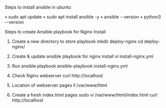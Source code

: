 Steps to install ansible in ubuntu

•	sudo apt update
•	sudo apt install ansible -y
•	ansible --version
•	python3 --version

Steps to create Ansible playbook for Nginx Install

1. Create a new directory to store playbook
	mkdir deploy-nginx
	cd deploy-nginx/
	
2. Create & update ansible playbook for nginx install
	vi install-nginx.yml 

3. Run ansible playbook
	ansible-playbook install-nginx.yml

4. Check Nginx webserver
	curl http://localhost
	
5. Location of webserver pages
	ll /var/www/html

6. Create a fresh index.html pages
	sudo vi /var/www/html/index.html
	curl http://localhost
